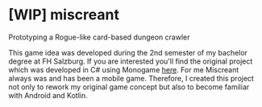 # [WIP] miscreant
Prototyping a Rogue-like card-based dungeon crawler

This game idea was developed during the 2nd semester of my bachelor degree at FH Salzburg. If you are interested you'll find the original project which was developed in C# using Monogame [here](https://portfolio.mediacube.at/projects/2017-miscreant). For me Miscreant always was and has been a mobile game. Therefore, I created this project not only to rework my original game concept but also to become familiar with Android and Kotlin.
